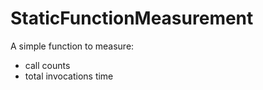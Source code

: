 # StaticFunctionMeasurement
A simple function to measure:
  - call counts
  - total invocations time

